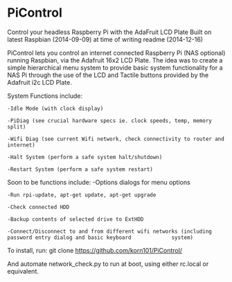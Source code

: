 PiControl
=========

Control your headless Raspberry Pi with the AdaFruit LCD Plate
Built on latest Raspbian (2014-09-09) at time of writing readme (2014-12-16)

PiControl lets you control an internet connected Raspberry Pi (NAS optional) running Raspbian, via the Adafruit 16x2 LCD Plate. The idea was to create a simple hierarchical menu system to provide basic system functionality for a NAS Pi through the use of the LCD and Tactile buttons provided by the Adafruit i2c LCD Plate.

System Functions include:
  
    -Idle Mode (with clock display)
  
    -PiDiag (see crucial hardware specs ie. clock speeds, temp, memory split)
  
    -Wifi Diag (see current Wifi network, check connectivity to router and internet)
  
    -Halt System (perform a safe system halt/shutdown)
  
    -Restart System (perform a safe system restart)
  
Soon to be functions include:
    -Options dialogs for menu options

    -Run rpi-update, apt-get update, apt-get upgrade

    -Check connected HDD

    -Backup contents of selected drive to ExtHDD

    -Connect/Disconnect to and from different wifi networks (including password entry dialog and basic keyboard             system)

To install, run:
  git clone https://github.com/korn101/PiControl/

And automate network_check.py to run at boot, using either rc.local or equivalent.
